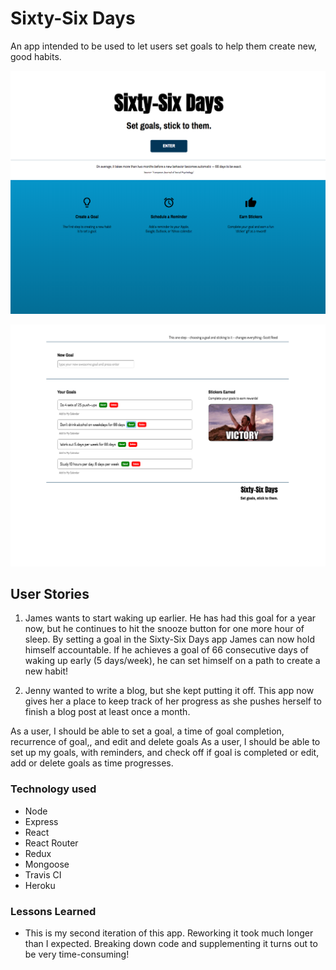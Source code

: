 # Sixty-Six Days

An app intended to be used to let users set goals to help them create new, good habits.

![screenshot](/Sixty-Six-Days_Screenshot-Splash.png?raw=true "Splash Page")

![screenshot](/Sixty-Six-Days_Screenshot-Main.png?raw=true "Main Page")

## User Stories
1. James wants to start waking up earlier. He has had this goal for a year now, but he continues to hit the snooze button for one more hour of sleep. By setting a goal in the Sixty-Six Days app James can now hold himself accountable. If he achieves a goal of 66 consecutive days of waking up early (5 days/week), he can set himself on a path to create a new habit!

2. Jenny wanted to write a blog, but she kept putting it off. This app now gives her a place to keep track of her progress as she pushes herself to finish a blog post at least once a month.

As a user, I should be able to set a goal, a time of goal completion, recurrence of goal,, and edit and delete goals
As a user, I should be able to set up my goals, with reminders, and check off if goal is completed or edit, add or delete goals as time progresses.

### Technology used

* Node
* Express
* React
* React Router
* Redux
* Mongoose
* Travis CI
* Heroku

### Lessons Learned

* This is my second iteration of this app. Reworking it took much longer than I expected. Breaking down code and supplementing it turns out to be very time-consuming!
